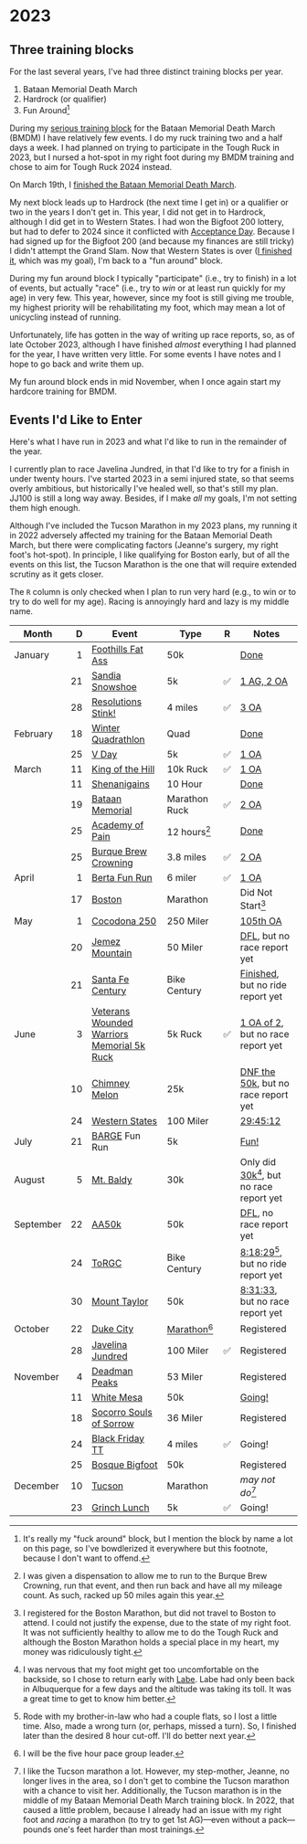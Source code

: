 # 2023

## Three training blocks

For the last several years, I've had three distinct training blocks
per year.

1. Bataan Memorial Death March
2. Hardrock (or qualifier)
3. Fun Around[^4]

During my [serious training
block](https://github.com/ctm/Bataan-Memorial-Death-March) for the
Bataan Memorial Death March (BMDM) I have relatively few events.  I do
my ruck training two and a half days a week. I had planned on
trying to participate in the Tough Ruck in 2023, but I nursed a
hot-spot in my right foot during my BMDM training and chose
to aim for Tough Ruck 2024 instead.

On March 19th, I [finished the Bataan Memorial Death March](2023/bmdm.md).

My next block leads up to Hardrock (the next time I get in) or a
qualifier or two in the years I don't get in. This year, I did not get
in to Hardrock, although I did get in to Western States.  I
had won the Bigfoot 200 lottery, but had to defer to 2024 since it
conflicted with [Acceptance
Day](https://www.westpoint.edu/parents/frequently-asked-questions#marchback).
Because I had signed up for the Bigfoot 200 (and because my finances
are still tricky) I didn't attempt the Grand Slam.  Now that
Western States is over ([I finished it](2023/wser.md), which was my goal), I'm back to
a "fun around" block.

During my fun around block I typically "participate" (i.e., try to
finish) in a lot of events, but actually "race" (i.e., try to _win_ or
at least run quickly for my age) in very few.  This year, however,
since my foot is still giving me trouble, my highest priority will
be rehabilitating my foot, which may mean a lot of unicycling instead
of running.

Unfortunately, life has gotten in the way of writing up race reports,
so, as of late October 2023, although I have finished _almost_
everything I had planned for the year, I have written very little.
For some events I have notes and I hope to go back and write them up.

My fun around block ends in mid November, when I once again start
my hardcore training for BMDM.


## Events I'd Like to Enter

Here's what I have run in 2023 and what I'd like to run in the
remainder of the year.

I currently plan to race Javelina Jundred, in that I'd like to try for
a finish in under twenty hours.  I've started 2023 in a semi injured
state, so that seems overly ambitious, but historically I've healed
well, so that's still my plan.  JJ100 is still a long way away.
Besides, if I make _all_ my goals, I'm not setting them high enough.

Although I've included the Tucson Marathon in my 2023 plans, my
running it in 2022 adversely affected my training for the Bataan
Memorial Death March, but there were complicating factors (Jeanne's
surgery, my right foot's hot-spot).  In principle, I like qualifying
for Boston early, but of all the events on this list, the Tucson
Marathon is the one that will require extended scrutiny as it gets closer.

The `R` column is only checked when I plan to run very hard (e.g., to win
or to try to do well for my age).  Racing is annoyingly hard and lazy
is my middle name.

|Month|D|Event|Type|R|Notes|
|-----|--:|-----|----|-------|-----|
|January|1|[Foothills Fat Ass](https://newmexicofa50k.wordpress.com/foothills-50k/)|50k||[Done](2023/foothills_fat_ass.md)|
||21|[Sandia Snowshoe](https://friendsofthesandias.org/snowshoe-race/)|5k|✅|[1 AG, 2 OA](2023/sandia-snowshoe-race.md)|
||28|[Resolutions Stink!](https://www.facebook.com/events/3281713308711524)|4 miles|✅|[3 OA](2023/resolutions-stink.md)|
|February|18|[Winter Quadrathlon](http://www.mttaylorquad.org/)|Quad||[Done](2023/the-quad.md)|
||25|[V Day](https://www.facebook.com/events/5573661939381690)|5k|✅|[1 OA](2023/v-day.md)|
|March|11|[King of the Hill](https://www.loslunasnm.gov/721/King-of-the-Hill)|10k Ruck|✅|[1 OA](2023/king-of-the-hill.md)|
||11|[Shenanigains](https://ultrasignup.com/register.aspx?did=100045)|10 Hour||[Done](2023/shenanigains.md)|
||19|[Bataan Memorial](https://bataanmarch.com/register/civilian-individual/)|Marathon Ruck|✅|[2 OA](2023/bmdm.md)|
||25|[Academy of Pain](https://www.facebook.com/events/1768138600253055)|12 hours[^2]||[Done](2023/academy-of-pain.md)|
||25|[Burque Brew Crowning](https://www.facebook.com/events/1307112846691234)|3.8 miles|✅|[2 OA](2023/brew-crowning.md)|
|April|1|[Berta Fun Run](https://www.abqroadrunners.com/fun-runs-freeforall.html)|6 miler|✅|[1 OA](2023/berta.md)|
||17|[Boston](https://www.baa.org/races/boston-marathon)|Marathon||Did Not Start[^1]|
|May|1|[Cocodona 250](https://cocodona.com/)|250 Miler||[105th OA](2023/cocodona-250.md)|
||20|[Jemez Mountain](https://www.jemezmountaintrailruns.org/)|50 Miler||[DFL](https://ultrasignup.com/results_event.aspx?did=96904#id220546), but no race report yet|
||21|[Santa Fe Century](https://www.santafecentury.com/)|Bike Century||[Finished](https://www.strava.com/activities/9116115657), but no ride report yet|
|June|3|[Veterans Wounded Warriors Memorial 5k Ruck](https://loslunasvet.com/)|5k Ruck|✅|[1 OA of 2](https://www.strava.com/activities/9195192299), but no race report yet|
||10|[Chimney Melon](https://newmexicofa50k.wordpress.com/chimney-melon-50k/)|25k||[DNF the 50k](https://www.strava.com/activities/9241296139), but no race report yet|
||24|[Western States](https://www.wser.org/)|100 Miler||[29:45:12](2023/wser.md)|
|July|21|[BARGE](https://www.barge.org/) Fun Run|5k||[Fun!](2023/barge-fun-run.md)|
|August|5|[Mt. Baldy](https://newmexicofa50k.wordpress.com/baldy_50k/)|30k||Only did [30k](https://www.webscorer.com/racedetails?raceid=323683&did=400798)[^6], but no race report yet|
|September|22|[AA50k](https://newmexicofa50k.wordpress.com/aa50k/)|50k||[DFL](https://www.webscorer.com/race?raceid=332863), no race report yet|
||24|[ToRGC](https://www.torgbc.com/)|Bike Century||[8:18:29](https://www.strava.com/activities/9914563470)[^7], but no ride report yet|
||30|[Mount Taylor](http://www.mttaylor50k.com/)|50k||[8:31:33](https://ultrasignup.com/results_event.aspx?did=101656#id220546), but no race report yet|
|October|22|[Duke City](2022/duke_city_marathon.md)|[Marathon](https://www.dukecitymarathon.com/)[^5]||Registered|
||28|[Javelina Jundred](https://aravaiparunning.com/network/javelinajundred/)|100 Miler|✅|Registered|
|November|4|[Deadman Peaks](https://deadmanpeaks.com/)|53 Miler||Registered|
||11|[White Mesa](https://newmexicofa50k.wordpress.com/white_mesa_50k/)|50k||[Going!](https://www.facebook.com/events/1490318231767938)|
||18|[Socorro Souls of Sorrow](https://www.socorrotrailrunningseries.com/socorrosoulsofsorrow)|36 Miler||Registered|
||24|[Black Friday TT](https://www.facebook.com/events/243804552011808)|4 miles|✅|Going!|
||25|[Bosque Bigfoot](https://ultrasignup.com/register.aspx?did=105828)|50k||Registered|
|December|10|[Tucson](https://www.tucsonmarathon.com/)|Marathon||_may not do_[^3]|
||23|[Grinch Lunch](https://www.facebook.com/events/712962300691876/)|5k|✅|Going!|

[^4]: It's really my "fuck around" block, but I mention the block by name a
lot on this page, so I've bowdlerized it everywhere but this footnote,
because I don't want to offend.

[^2]: I was given a dispensation to allow me to run to the Burque
Brew Crowning, run that event, and then run back and have all my mileage
count. As such, racked up 50 miles again this year.

[^1]: I registered for the Boston Marathon, but did not travel to
Boston to attend. I could not justify the expense, due to the state of
my right foot.  It was not sufficiently healthy to allow me to do the
Tough Ruck and although the Boston Marathon holds a special place in
my heart, my money was ridiculously tight.

[^6]: I was nervous that my foot might get too uncomfortable on the
backside, so I chose to return early with
[Labe](https://ultrasignup.com/results_participant.aspx?fname=Labe&lname=Kopelov). Labe
had only been back in Albuquerque for a few days and the altitude was
taking its toll. It was a great time to get to know him better.

[^7]: Rode with my brother-in-law who had a couple flats, so I lost a little
time. Also, made a wrong turn (or, perhaps, missed a turn). So, I finished
later than the desired 8 hour cut-off. I'll do better next year.

[^5]: I will be the five hour pace group leader.

[^3]: I like the Tucson marathon a lot. However, my step-mother, Jeanne,
no longer lives in the area, so I don't get to combine the Tucson marathon
with a chance to visit her.  Additionally, the Tucson marathon is in the
middle of my Bataan Memorial Death March training block.  In 2022, that
caused a little problem, because I already had an issue with my right foot
and _racing_ a marathon (to try to get 1st AG)&mdash;even without a pack&mdash;
pounds one's feet harder than most trainings.
